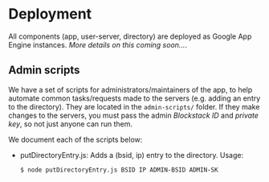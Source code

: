 # Deployment

All components (app, user-server, directory) are deployed as Google App Engine instances. *More details on this coming soon...*.

## Admin scripts

We have a set of scripts for administrators/maintainers of the app, to help automate common tasks/requests made to the servers (e.g. adding an entry to the directory). They are located in the `admin-scripts/` folder. If they make changes to the servers, you must pass the admin *Blockstack ID* and *private key*, so not just anyone can run them.

We document each of the scripts below:

- putDirectoryEntry.js: Adds a (bsid, ip) entry to the directory. Usage:
  ```bash
  $ node putDirectoryEntry.js BSID IP ADMIN-BSID ADMIN-SK
  ```
